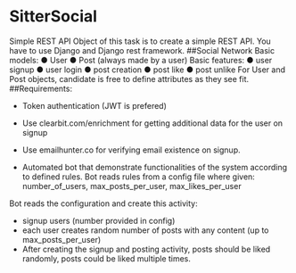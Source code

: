 # SitterSocial
Simple REST API
Object of this task is to create a simple REST API. You have to use Django and Django rest
framework.
##Social Network
Basic models:
● User
● Post (always made by a user)
Basic features:
● user signup
● user login
● post creation
● post like
● post unlike
For User and Post objects, candidate is free to define attributes as they see fit. 
##Requirements:

- Token authentication (JWT is prefered)


- Use clearbit.com/enrichment for getting additional data for the user on signup

- Use emailhunter.co for verifying email existence on signup.

- Automated bot that demonstrate functionalities of the system according to defined rules.
Bot reads rules from a config file where given: number_of_users, max_posts_per_user, max_likes_per_user

Bot reads the configuration and create this activity:
- signup users (number provided in config)
- each user creates random number of posts with any content (up to
max_posts_per_user)
- After creating the signup and posting activity, posts should be liked randomly, posts
could be liked multiple times.
